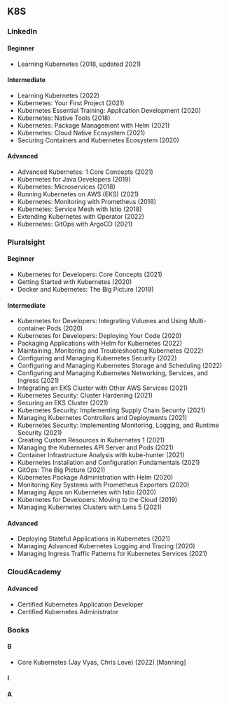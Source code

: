 ## K8S

### LinkedIn

#### Beginner
* Learning Kubernetes (2018, updated 2021)

#### Intermediate
* Learning Kubernetes (2022)
* Kubernetes: Your First Project (2021)
* Kubernetes Essential Training: Application Development (2020)
* Kubernetes: Native Tools (2018)
* Kubernetes: Package Management with Helm (2021)
* Kubernetes: Cloud Native Ecosystem (2021)
* Securing Containers and Kubernetes Ecosystem (2020)

#### Advanced
* Advanced Kubernetes: 1 Core Concepts (2021)
* Kubernetes for Java Developers (2019)
* Kubernetes: Microservices (2018)
* Running Kubernetes on AWS (EKS) (2021)
* Kubernetes: Monitoring with Prometheus (2018)
* Kubernetes: Service Mesh with Istio (2018)
* Extending Kubernetes with Operator (2022)
* Kubernetes: GitOps with ArgoCD (2021)

### Pluralsight

#### Beginner
* Kubernetes for Developers: Core Concepts (2021)
* Getting Started with Kubernetes (2020)
* Docker and Kubernetes: The Big Picture (2019)

#### Intermediate
* Kubernetes for Developers: Integrating Volumes and Using Multi-container Pods (2020)
* Kubernetes for Developers: Deploying Your Code (2020)
* Packaging Applications with Helm for Kubernetes (2022)
* Maintaining, Monitoring and Troubleshooting Kubernetes (2022)
* Configuring and Managing Kubernetes Security (2022)
* Configuring and Managing Kubernetes Storage and Scheduling (2022)
* Configuring and Managing Kubernetes Networking, Services, and Ingress (2021)
* Integrating an EKS Cluster with Other AWS Services (2021)
* Kubernetes Security: Cluster Hardening (2021)
* Securing an EKS Cluster (2021)
* Kubernetes Security: Implementing Supply Chain Security (2021)
* Managing Kubernetes Controllers and Deployments (2021)
* Kubernetes Security: Implementing Monitoring, Logging, and Runtime Security (2021)
* Creating Custom Resources in Kubernetes 1 (2021)
* Managing the Kubernetes API Server and Pods (2021)
* Container Infrastructure Analysis with kube-hunter (2021)
* Kubernetes Installation and Configuration Fundamentals (2021)
* GitOps: The Big Picture (2021)
* Kubernetes Package Administration with Helm (2020)
* Monitoring Key Systems with Prometheus Exporters (2020)
* Managing Apps on Kubernetes with Istio (2020)
* Kubernetes for Developers: Moving to the Cloud (2019)
* Managing Kubernetes Clusters with Lens 5 (2021)

#### Advanced
* Deploying Stateful Applications in Kubernetes (2021)
* Managing Advanced Kubernetes Logging and Tracing (2020)
* Managing Ingress Traffic Patterns for Kubernetes Services (2021)

### CloudAcademy
#### Advanced
* Certified Kubernetes Application Developer
* Certified Kubernetes Administrator

### Books
#### B
* Core Kubernetes (Jay Vyas, Chris Love) (2022) [Manning]
#### I
#### A

